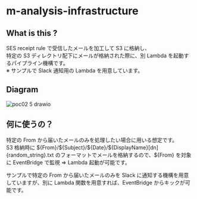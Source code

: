 # m-analysis-infrastructure

## What is this ?

SES receipt rule で受信したメールを加工して S3 に格納し、  
特定の S3 ディレクトリ配下にメールが格納された際に、別 Lambda を起動するパイプライン機構です。  
※ サンプルで Slack 通知用の Lambda を用意しています。　　

## Diagram

![poc02 5 drawio](https://user-images.githubusercontent.com/46625712/227524033-6665fcc7-5766-447c-8d13-6c0a641872b6.png)

## 何に使うの？

特定の From から届いたメールのみを処理したい場合に用いる想定です。  
S3 格納時に \${From}/\${Subject}/\${Date}/\${DisplayName}[dn]{random_string}.txt のフォーマットでメールを格納するので、\${From} を対象に EventBridge で監視 ⇒ Lambda 起動が可能です。  

サンプルで特定の From から届いたメールのみを Slack に通知する機構を用意していますが、別に Lambda 関数を用意すれば、EventBridge からキックが可能です。
